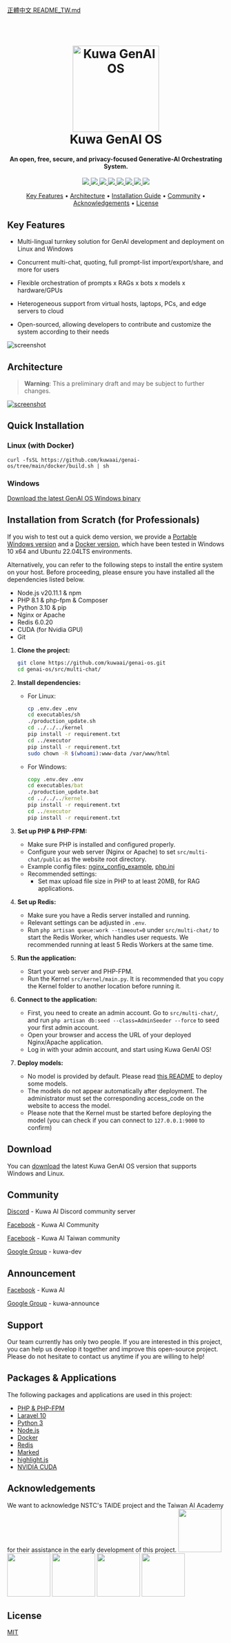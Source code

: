 [正體中文 README_TW.md](./README_TW.md)

<h1 align="center">
  <br>
  <a href="https://kuwaai.tw/en-US/">
  <img src="./src/multi-chat/public/images/kuwa.png" alt="Kuwa GenAI OS" width="200"></a>
  <br>
  Kuwa GenAI OS
  <br>
</h1>

<h4 align="center">An open, free, secure, and privacy-focused Generative-AI Orchestrating System.</h4>

<p align="center">
  <a href="http://makeapullrequest.com">
    <img src="https://img.shields.io/badge/PRs-welcome-brightgreen.svg?logo=github&logoColor=white">
  </a>
  <a href="#">
    <img src="https://img.shields.io/badge/all_contributors-2-orange.svg?style=flat-square">
  </a>
  <a href="https://laravel.com/docs/10.x/releases">
    <img src="https://img.shields.io/badge/maintained%20with-Laravel-cc00ff.svg?logo=laravel&logoColor=white">
  </a>
  <a href="https://discord.gg/Gu7zPavEmN">
    <img src="https://img.shields.io/badge/discord-active-blue?logo=discord&logoColor=white">
  </a>
  <a href="#">
    <img src="https://img.shields.io/github/v/release/kuwaai/genai-os">
  </a>
  <a href="#">
    <img src="https://img.shields.io/github/downloads/kuwaai/genai-os/total">
  </a>
  <a href="#">
    <img src="https://img.shields.io/github/license/kuwaai/genai-os">
  </a>
  <a href="#">
    <img src="https://img.shields.io/github/stars/kuwaai">
  </a>
</p>

<p align="center">
  <a href="#key-features">Key Features</a> •
  <a href="#architecture">Architecture</a> •
  <a href="#installation-guide">Installation Guide</a> •
  <a href="#community">Community</a> •
  <a href="#acknowledgements">Acknowledgements</a> •
  <a href="#license">License</a>
</p>

## Key Features

* Multi-lingual turnkey solution for GenAI development and deployment on Linux and Windows

* Concurrent multi-chat, quoting, full prompt-list import/export/share, and more for users

* Flexible orchestration of prompts x RAGs x bots x models x hardware/GPUs

* Heterogeneous support from virtual hosts, laptops, PCs, and edge servers to cloud

* Open-sourced, allowing developers to contribute and customize the system according to their needs

![screenshot](./src/multi-chat/public/images/demo.gif)

## Architecture
> **Warning**: This a preliminary draft and may be subject to further changes.

[![screenshot](./src/multi-chat/public/images/architecture.svg)](https://kuwaai.tw/os/Intro)

## Quick Installation
### Linux (with Docker)
```
curl -fsSL https://github.com/kuwaai/genai-os/tree/main/docker/build.sh | sh
```
### Windows
[Download the latest GenAI OS Windows binary](https://github.com/kuwaai/genai-os/releases)

## Installation from Scratch (for Professionals)
If you wish to test out a quick demo version, we provide a [Portable Windows version](./windows/README.md) and a [Docker version](./docker/README.md), which have been tested in Windows 10 x64 and Ubuntu 22.04LTS environments.

Alternatively, you can refer to the following steps to install the entire system on your host. Before proceeding, please ensure you have installed all the dependencies listed below.
- Node.js v20.11.1 & npm
- PHP 8.1 & php-fpm & Composer
- Python 3.10 & pip
- Nginx or Apache
- Redis 6.0.20
- CUDA (for Nvidia GPU)
- Git
  
1. **Clone the project:**
   ```sh
   git clone https://github.com/kuwaai/genai-os.git
   cd genai-os/src/multi-chat/
   ```

2. **Install dependencies:**

   - For Linux:
     ```sh
     cp .env.dev .env
     cd executables/sh
     ./production_update.sh
     cd ../../../kernel
     pip install -r requirement.txt
     cd ../executor
     pip install -r requirement.txt
     sudo chown -R $(whoami):www-data /var/www/html
     ```

   - For Windows:
     ```bat
     copy .env.dev .env
     cd executables/bat
     ./production_update.bat
     cd ../../../kernel
     pip install -r requirement.txt
     cd ../executor
     pip install -r requirement.txt
     ```

3. **Set up PHP & PHP-FPM:**
   - Make sure PHP is installed and configured properly.
   - Configure your web server (Nginx or Apache) to set `src/multi-chat/public` as the website root directory.
   - Example config files: [nginx_config_example](src/multi-chat/nginx_config_example), [php.ini](src/multi-chat/php.ini)
   - Recommended settings:
     - Set max upload file size in PHP to at least 20MB, for RAG applications.

4. **Set up Redis:**
   - Make sure you have a Redis server installed and running.
   - Relevant settings can be adjusted in `.env`.
   - Run `php artisan queue:work --timeout=0` under `src/multi-chat/` to start the Redis Worker, which handles user requests. We recommended running at least 5 Redis Workers at the same time.

5. **Run the application:**
   - Start your web server and PHP-FPM.
   - Run the Kernel `src/kernel/main.py`. It is recommended that you copy the Kernel folder to another location before running it.

6. **Connect to the application:**
   - First, you need to create an admin account. Go to `src/multi-chat/`, and run `php artisan db:seed --class=AdminSeeder --force` to seed your first admin account.
   - Open your browser and access the URL of your deployed Nginx/Apache application.
   - Log in with your admin account, and start using Kuwa GenAI OS!

7. **Deploy models:**
    - No model is provided by default. Please read [this README](./src/executor/README.md) to deploy some models.
    - The models do not appear automatically after deployment. The administrator must set the corresponding access_code on the website to access the model.
    - Please note that the Kernel must be started before deploying the model (you can check if you can connect to `127.0.0.1:9000` to confirm)

## Download

You can [download](https://github.com/kuwaai/genai-os/releases) the latest Kuwa GenAI OS version that supports Windows and Linux.

## Community

[Discord](https://discord.gg/4HxYAkvdu5) - Kuwa AI Discord community server

[Facebook](https://www.facebook.com/groups/g.kuwaai.org) - Kuwa AI Community

[Facebook](https://www.facebook.com/groups/g.kuwaai.tw) - Kuwa AI Taiwan community

[Google Group](https://groups.google.com/g/kuwa-dev) - kuwa-dev

## Announcement

[Facebook](https://www.facebook.com/kuwaai) - Kuwa AI

[Google Group](https://groups.google.com/g/kuwa-announce) - kuwa-announce

## Support

Our team currently has only two people. If you are interested in this project, you can help us develop it together and improve this open-source project. Please do not hesitate to contact us anytime if you are willing to help!

## Packages & Applications

The following packages and applications are used in this project:

- [PHP & PHP-FPM](https://www.php.net/)
- [Laravel 10](https://laravel.com/)
- [Python 3](https://www.python.org/)
- [Node.js](https://nodejs.org/)
- [Docker](https://www.docker.com/)
- [Redis](https://redis.io/)
- [Marked](https://github.com/chjj/marked)
- [highlight.js](https://highlightjs.org/)
- [NVIDIA CUDA](https://developer.nvidia.com/cuda-toolkit)

## Acknowledgements
We want to acknowledge NSTC's TAIDE project and the Taiwan AI Academy for their assistance in the early development of this project.
<a href="https://www.nuk.edu.tw/"><img src="./src/multi-chat/public/images/logo_NUK.jpg" height="100px"></a>
<a href="https://taide.tw/"><img src="./src/multi-chat/public/images/logo_taide.jpg" height="100px"></a>
<a href="https://www.nstc.gov.tw/"><img src="./src/multi-chat/public/images/logo_NSTCpng.jpg" height="100px"></a>
<a href="https://www.narlabs.org.tw/"><img src="./src/multi-chat/public/images/logo_NARlabs.jpg" height="100px"></a>
<a href="https://aiacademy.tw/"><img src="./src/multi-chat/public/images/logo_AIA.jpg" height="100px"></a>


## License
[MIT](./LICENSE)
